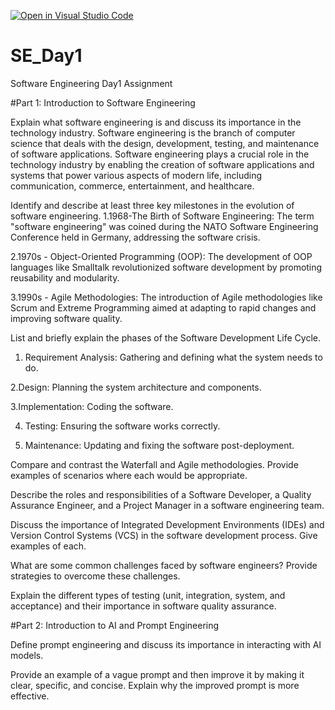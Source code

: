 [![Open in Visual Studio Code](https://classroom.github.com/assets/open-in-vscode-2e0aaae1b6195c2367325f4f02e2d04e9abb55f0b24a779b69b11b9e10269abc.svg)](https://classroom.github.com/online_ide?assignment_repo_id=15576414&assignment_repo_type=AssignmentRepo)
# SE_Day1
Software Engineering Day1 Assignment

#Part 1: Introduction to Software Engineering

Explain what software engineering is and discuss its importance in the technology industry.
Software engineering is the branch of computer science that deals with the design, development, testing, and maintenance of software applications. 
Software engineering plays a crucial role in the technology industry by enabling the creation of software applications and systems that power various aspects of modern life, including communication, commerce, entertainment, and healthcare.

Identify and describe at least three key milestones in the evolution of software engineering.
1.1968-The Birth of Software Engineering: The term "software engineering" was coined during the NATO Software Engineering Conference held in Germany, addressing the software crisis.

2.1970s - Object-Oriented Programming (OOP): The development of OOP languages like Smalltalk revolutionized software development by promoting reusability and modularity.

3.1990s - Agile Methodologies: The introduction of Agile methodologies like Scrum and Extreme Programming aimed at adapting to rapid changes and improving software quality.

List and briefly explain the phases of the Software Development Life Cycle.
1. Requirement Analysis: Gathering and defining what the system needs to do.

2.Design: Planning the system architecture and components.

3.Implementation: Coding the software.

4. Testing: Ensuring the software works correctly.

5. Maintenance: Updating and fixing the software post-deployment.

Compare and contrast the Waterfall and Agile methodologies. Provide examples of scenarios where each would be appropriate.


Describe the roles and responsibilities of a Software Developer, a Quality Assurance Engineer, and a Project Manager in a software engineering team.


Discuss the importance of Integrated Development Environments (IDEs) and Version Control Systems (VCS) in the software development process. Give examples of each.


What are some common challenges faced by software engineers? Provide strategies to overcome these challenges.


Explain the different types of testing (unit, integration, system, and acceptance) and their importance in software quality assurance.


#Part 2: Introduction to AI and Prompt Engineering


Define prompt engineering and discuss its importance in interacting with AI models.


Provide an example of a vague prompt and then improve it by making it clear, specific, and concise. Explain why the improved prompt is more effective.
